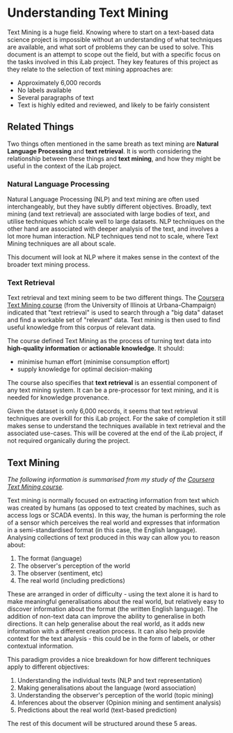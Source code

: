 # Understanding Text Mining

Text Mining is a huge field. Knowing where to start on a text-based data science project is impossible without an understanding of what techniques are available, and what sort of problems they can be used to solve. This document is an attempt to scope out the field, but with a specific focus on the tasks involved in this iLab project. They key features of this project as they relate to the selection of text mining approaches are:

* Approximately 6,000 records
* No labels available
* Several paragraphs of text
* Text is highly edited and reviewed, and likely to be fairly consistent

## Related Things

Two things often mentioned in the same breath as text mining are **Natural Language Processing** and **text retrieval**. It is worth considering the relationship between these things and **text mining**, and how they might be useful in the context of the iLab project.

### Natural Language Processing

Natural Language Processing (NLP) and text mining are often used interchangeably, but they have subtly different objectives. Broadly, text mining (and text retrieval) are associated with large bodies of text, and utilise techniques which scale well to large datasets. NLP techniques on the other hand are associated with deeper analysis of the text, and involves a lot more human interaction. NLP techniques tend not to scale, where Text Mining techniques are all about scale. 

This document will look at NLP where it makes sense in the context of the broader text mining process.

### Text Retrieval 

Text retrieval and text mining seem to be two different things. The [Coursera Text Mining course](https://www.coursera.org/learn/text-mining) (from the University of Illinois at Urbana-Champaign) indicated that "text retrieval" is used to search through a "big data" dataset and find a workable set of "relevant" data. Text mining is then used to find useful knowledge from this corpus of relevant data.

The course defined Text Mining as the process of turning text data into **high-quality information** or **actionable knowledge**. It should:

* minimise human effort (minimise consumption effort)
* supply knowledge for optimal decision-making

The course also specifies that **text retrieval** is an essential component of any text mining system. It can be a pre-processor for text mining, and it is needed for knowledge provenance.

Given the dataset is only 6,000 records, it seems that text retrieval techniques are overkill for this iLab project. For the sake of completion it still makes sense to understand the techniques available in text retrieval and the associated use-cases. This will be covered at the end of the iLab project, if not required organically during the project.

## Text Mining

_The following information is summarised from my study of the [Coursera Text Mining course](https://www.coursera.org/learn/text-mining)._

Text mining is normally focused on extracting information from text which was created by humans (as opposed to text created by machines, such as access logs or SCADA events). In this way, the human is performing the role of a sensor which perceives the real world and expresses that information in a semi-standardised format (in this case, the English language). Analysing collections of text produced in this way can allow you to reason about:

1. The format (language)
2. The observer's perception of the world
3. The observer (sentiment, etc)
4. The real world (including predictions)

These are arranged in order of difficulty - using the text alone it is hard to make meaningful generalisations about the real world, but relatively easy to discover information about the format (the written English language). The addition of non-text data can improve the ability to generalise in both directions. It can help generalise about the real world, as it adds new information with a different creation process. It can also help provide context for the text analysis - this could be in the form of labels, or other contextual information.

This paradigm provides a nice breakdown for how different techniques apply to different objectives:

1. Understanding the individual texts (NLP and text representation)
2. Making generalisations about the language (word association)
3. Understanding the observer's perception of the world (topic mining)
4. Inferences about the observer (Opinion mining and sentiment analysis)
5. Predictions about the real world (text-based prediction)

The rest of this document will be structured around these 5 areas.

